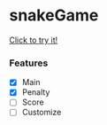 # snakeGame

[Click to try it!](https://bananarobot5.github.io/snakeGame/index.html)

### Features

- [x] Main
- [x] Penalty
- [ ] Score
- [ ] Customize
